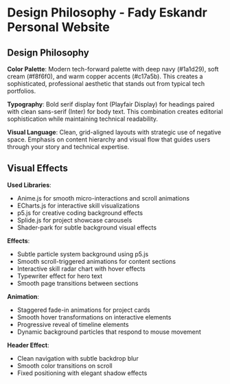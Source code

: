 # Design Philosophy - Fady Eskandr Personal Website

## Design Philosophy

**Color Palette**: Modern tech-forward palette with deep navy (#1a1d29), soft cream (#f8f6f0), and warm copper accents (#c17a5b). This creates a sophisticated, professional aesthetic that stands out from typical tech portfolios.

**Typography**: Bold serif display font (Playfair Display) for headings paired with clean sans-serif (Inter) for body text. This combination creates editorial sophistication while maintaining technical readability.

**Visual Language**: Clean, grid-aligned layouts with strategic use of negative space. Emphasis on content hierarchy and visual flow that guides users through your story and technical expertise.

## Visual Effects

**Used Libraries**: 
- Anime.js for smooth micro-interactions and scroll animations
- ECharts.js for interactive skill visualizations
- p5.js for creative coding background effects
- Splide.js for project showcase carousels
- Shader-park for subtle background visual effects

**Effects**: 
- Subtle particle system background using p5.js
- Smooth scroll-triggered animations for content sections
- Interactive skill radar chart with hover effects
- Typewriter effect for hero text
- Smooth page transitions between sections

**Animation**: 
- Staggered fade-in animations for project cards
- Smooth hover transformations on interactive elements
- Progressive reveal of timeline elements
- Dynamic background particles that respond to mouse movement

**Header Effect**: 
- Clean navigation with subtle backdrop blur
- Smooth color transitions on scroll
- Fixed positioning with elegant shadow effects